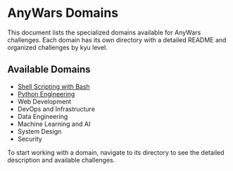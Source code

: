 # AnyWars Domains

This document lists the specialized domains available for AnyWars challenges. Each domain has its own directory with a detailed README and organized challenges by kyu level.

## Available Domains

- [Shell Scripting with Bash](/domains/shell_scripting)
- [Python Engineering](/domains/python_engineering)
- Web Development
- DevOps and Infrastructure
- Data Engineering
- Machine Learning and AI
- System Design
- Security

To start working with a domain, navigate to its directory to see the detailed description and available challenges.